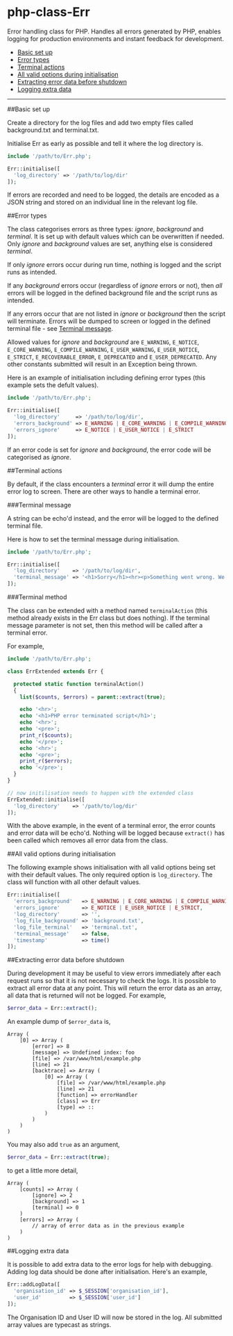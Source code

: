 # php-class-Err

Error handling class for PHP. Handles all errors generated by PHP, enables logging for production environments and instant feedback for development.

* [Basic set up](#basic-set-up)
* [Error types](#error-types)
* [Terminal actions](#terminal-actions)
* [All valid options during initialisation](#all-valid-options-during-initialisation)
* [Extracting error data before shutdown](#extracting-error-data-before-shutdown)
* [Logging extra data](#logging-extra-data)

----

##Basic set up

Create a directory for the log files and add two empty files called background.txt and terminal.txt.

Initialise Err as early as possible and tell it where the log directory is.

```php
include '/path/to/Err.php';

Err::initialise([
  'log_directory' => '/path/to/log/dir'
]);

```

If errors are recorded and need to be logged, the details are encoded as a JSON string and stored on an individual line in the relevant log file.

##Error types

The class categorises errors as three types: *ignore*, *background* and *terminal*. It is set up with default values which can be overwritten if needed. Only *ignore* and *background* values are set, anything else is considered *terminal*.

If only *ignore* errors occur during run time, nothing is logged and the script runs as intended.

If any *background* errors occur (regardless of *ignore* errors or not), then *all* errors will be logged in the defined background file and the script runs as intended.

If any errors occur that are not listed in *ignore* or *background* then the script will terminate. Errors will be dumped to screen or logged in the defined terminal file - see [Terminal message](#terminal-message).

Allowed values for *ignore* and *background* are `E_WARNING`, `E_NOTICE`, `E_CORE_WARNING`, `E_COMPILE_WARNING`, `E_USER_WARNING`, `E_USER_NOTICE`, `E_STRICT`, `E_RECOVERABLE_ERROR`, `E_DEPRECATED` and `E_USER_DEPRECATED`. Any other constants submitted will result in an Exception being thrown.

Here is an example of initialisation including defining error types (this example sets the defult values).

```php
include '/path/to/Err.php';

Err::initialise([
  'log_directory'     => '/path/to/log/dir',
  'errors_background' => E_WARNING | E_CORE_WARNING | E_COMPILE_WARNING | E_USER_WARNING | E_DEPRECATED | E_USER_DEPRECATED,
  'errors_ignore'     => E_NOTICE | E_USER_NOTICE | E_STRICT
]);

```

If an error code is set for *ignore* and *background*, the error code will be categorised as *ignore*.

##Terminal actions

By default, if the class encounters a *terminal* error it will dump the entire error log to screen. There are other ways to handle a terminal error.

###Terminal message

A string can be echo'd instead, and the error will be logged to the defined terminal file. 

Here is how to set the terminal message during initialisation.

```php
include '/path/to/Err.php';

Err::initialise([
  'log_directory'    => '/path/to/log/dir',
  'terminal_message' => '<h1>Sorry</h1><hr><p>Something went wrong. We have logged the error.</p>'
]);

```

###Terminal method

The class can be extended with a method named `terminalAction` (this method already exists in the Err class but does nothing). If the terminal message parameter is not set, then this method will be called after a terminal error.

For example, 

```php
include '/path/to/Err.php';

class ErrExtended extends Err {

  protected static function terminalAction()
  {
    list($counts, $errors) = parent::extract(true);

    echo '<hr>';
    echo '<h1>PHP error terminated script</h1>';
    echo '<hr>';
    echo '<pre>';
    print_r($counts);
    echo '</pre>';
    echo '<hr>';
    echo '<pre>';
    print_r($errors);
    echo '</pre>';
  }
}

// now initilisation needs to happen with the extended class
ErrExtended::initialise([
  'log_directory'    => '/path/to/log/dir'
]);

```

With the above example, in the event of a terminal error, the error counts and error data will be echo'd. Nothing will be logged because `extract()` has been called which removes all error data from the class.

##All valid options during initialisation

The following example shows initialisation with all valid options being set with their default values. The only required option is `log_directory`. The class will function with all other default values.


```php
Err::initialise([
  'errors_background'   => E_WARNING | E_CORE_WARNING | E_COMPILE_WARNING | E_USER_WARNING | E_DEPRECATED | E_USER_DEPRECATED,
  'errors_ignore'       => E_NOTICE | E_USER_NOTICE | E_STRICT,
  'log_directory'       => '',
  'log_file_background' => 'background.txt',
  'log_file_terminal'   => 'terminal.txt',
  'terminal_message'    => false,
  'timestamp'           => time()
]);

```

##Extracting error data before shutdown

During development it may be useful to view errors immediately after each request runs so that it is not necessary to check the logs. It is possible to extract all error data at any point. This will return the error data as an array, all data that is returned will not be logged. For example,

```php
$error_data = Err::extract();

```

An example dump of `$error_data` is,

```
Array (
	[0] => Array (
		[error] => 8
		[message] => Undefined index: foo
		[file] => /var/www/html/example.php
		[line] => 21
		[backtrace] => Array (
			[0] => Array (
				[file] => /var/www/html/example.php
				[line] => 21
				[function] => errorHandler
				[class] => Err
 				[type] => ::
			)
		)
	)
)
```

You may also add `true` as an argument, 

```php
$error_data = Err::extract(true);

```

to get a little more detail,

```
Array (
	[counts] => Array (
		[ignore] => 2
		[background] => 1
		[terminal] => 0
	)
	[errors] => Array (
		// array of error data as in the previous example
	)
)
```

##Logging extra data

It is possible to add extra data to the error logs for help with debugging. Adding log data should be done after initialisation. Here's an example,

```php
Err::addLogData([
  'organisation_id' => $_SESSION['organisation_id'],
  'user_id'         => $_SESSION['user_id']
]);

```

The Organisation ID and User ID will now be stored in the log. All submitted array values are typecast as strings.

